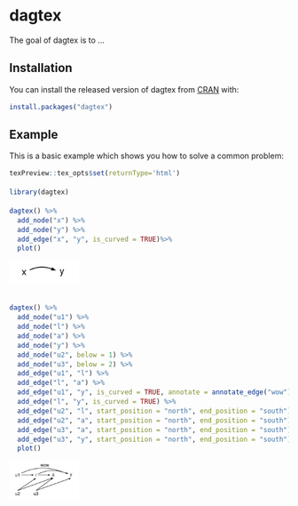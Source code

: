 
<!-- README.md is generated from README.Rmd. Please edit that file -->

# dagtex

The goal of dagtex is to …

## Installation

You can install the released version of dagtex from
[CRAN](https://CRAN.R-project.org) with:

``` r
install.packages("dagtex")
```

## Example

This is a basic example which shows you how to solve a common problem:

``` r
texPreview::tex_opts$set(returnType='html')

library(dagtex)

dagtex() %>% 
  add_node("x") %>% 
  add_node("y") %>% 
  add_edge("x", "y", is_curved = TRUE)%>%
  plot()
```

<img src="man/figures/README-example-1.png" width="25%" />

``` r

dagtex() %>% 
  add_node("u1") %>% 
  add_node("l") %>% 
  add_node("a") %>% 
  add_node("y") %>% 
  add_node("u2", below = 1) %>% 
  add_node("u3", below = 2) %>% 
  add_edge("u1", "l") %>% 
  add_edge("l", "a") %>% 
  add_edge("u1", "y", is_curved = TRUE, annotate = annotate_edge("wow")) %>% 
  add_edge("l", "y", is_curved = TRUE) %>%
  add_edge("u2", "l", start_position = "north", end_position = "south") %>% 
  add_edge("u2", "a", start_position = "north", end_position = "south") %>% 
  add_edge("u3", "a", start_position = "north", end_position = "south") %>% 
  add_edge("u3", "y", start_position = "north", end_position = "south") %>% 
  plot()
```

<img src="man/figures/README-example-2.png" width="25%" />
